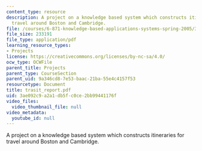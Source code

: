 ```yaml
---
content_type: resource
description: A project on a knowledge based system which constructs itineraries for
  travel around Boston and Cambridge.
file: /courses/6-871-knowledge-based-applications-systems-spring-2005/3ae092c9a2a1db5fc0ce2bb99441176f_trasit_report.pdf
file_size: 233191
file_type: application/pdf
learning_resource_types:
- Projects
license: https://creativecommons.org/licenses/by-nc-sa/4.0/
ocw_type: OCWFile
parent_title: Projects
parent_type: CourseSection
parent_uid: 9a346cd8-7e53-baac-21ba-55e4c4157f53
resourcetype: Document
title: trasit_report.pdf
uid: 3ae092c9-a2a1-db5f-c0ce-2bb99441176f
video_files:
  video_thumbnail_file: null
video_metadata:
  youtube_id: null
---
```

A project on a knowledge based system which constructs itineraries for travel around Boston and Cambridge.